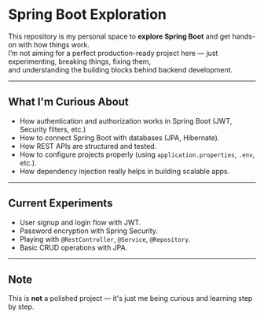 # Spring Boot Exploration

This repository is my personal space to **explore Spring Boot** and get hands-on with how things work.  
I’m not aiming for a perfect production-ready project here — just experimenting, breaking things, fixing them,  
and understanding the building blocks behind backend development.  

---

##  What I'm Curious About
- How authentication and authorization works in Spring Boot (JWT, Security filters, etc.)
- How to connect Spring Boot with databases (JPA, Hibernate).
- How REST APIs are structured and tested.
- How to configure projects properly (using `application.properties`, `.env`, etc.).
- How dependency injection really helps in building scalable apps.

---

##  Current Experiments
- User signup and login flow with JWT.
- Password encryption with Spring Security.
- Playing with `@RestController`, `@Service`, `@Repository`.
- Basic CRUD operations with JPA.

---


##  Note
This is **not** a polished project — it's just me being curious and learning step by step.  
